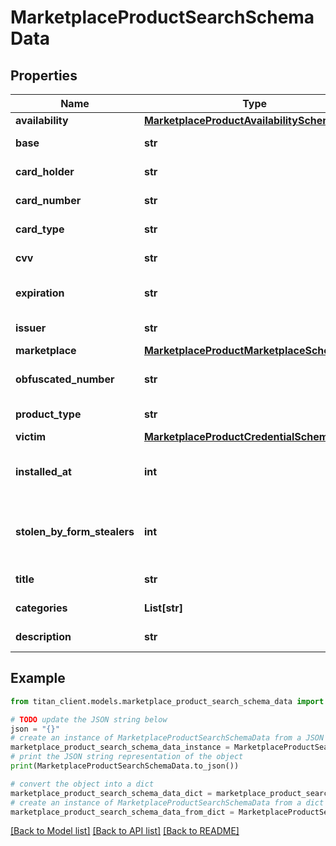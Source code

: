 # MarketplaceProductSearchSchemaData


## Properties

Name | Type | Description | Notes
------------ | ------------- | ------------- | -------------
**availability** | [**MarketplaceProductAvailabilitySchema**](MarketplaceProductAvailabilitySchema.md) |  | [optional] 
**base** | **str** | Base dump name. | [optional] 
**card_holder** | **str** | Credit card holder. | [optional] 
**card_number** | **str** | Credit card number. | [optional] 
**card_type** | **str** | Credit card type. | [optional] 
**cvv** | **str** | Credit card cvv. | [optional] 
**expiration** | **str** | Credit card expiration date. | [optional] 
**issuer** | **str** | Credit card issuer. | [optional] 
**marketplace** | [**MarketplaceProductMarketplaceSchema**](MarketplaceProductMarketplaceSchema.md) |  | [optional] 
**obfuscated_number** | **str** | Obfuscated credit card number. | [optional] 
**product_type** | **str** | Type of product | [optional] 
**victim** | [**MarketplaceProductCredentialSchemaVictim**](MarketplaceProductCredentialSchemaVictim.md) |  | [optional] 
**installed_at** | **int** | Timestamp when bot was installed. | [optional] 
**stolen_by_form_stealers** | **int** | Count of stolen credentials in this package. | [optional] 
**title** | **str** | Product title. | [optional] 
**categories** | **List[str]** | Product categories. | [optional] 
**description** | **str** | Product description. | [optional] 

## Example

```python
from titan_client.models.marketplace_product_search_schema_data import MarketplaceProductSearchSchemaData

# TODO update the JSON string below
json = "{}"
# create an instance of MarketplaceProductSearchSchemaData from a JSON string
marketplace_product_search_schema_data_instance = MarketplaceProductSearchSchemaData.from_json(json)
# print the JSON string representation of the object
print(MarketplaceProductSearchSchemaData.to_json())

# convert the object into a dict
marketplace_product_search_schema_data_dict = marketplace_product_search_schema_data_instance.to_dict()
# create an instance of MarketplaceProductSearchSchemaData from a dict
marketplace_product_search_schema_data_from_dict = MarketplaceProductSearchSchemaData.from_dict(marketplace_product_search_schema_data_dict)
```
[[Back to Model list]](../README.md#documentation-for-models) [[Back to API list]](../README.md#documentation-for-api-endpoints) [[Back to README]](../README.md)


